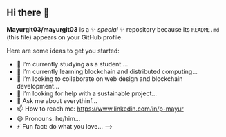 ## Hi there 👋

**Mayurgit03/mayurgit03** is a ✨ _special_ ✨ repository because its `README.md` (this file) appears on your GitHub profile.

Here are some ideas to get you started:

- 🔭 I’m currently studying as a student ...
- 🌱 I’m currently learning blockchain and distributed computing...
- 👯 I’m looking to collaborate on web design and blockchain development...
- 🤔 I’m looking for help with a sustainable project...
- 💬 Ask me about everythinf...
- 📫 How to reach me: https://www.linkedin.com/in/p-mayur
- 😄 Pronouns: he/him...
- ⚡ Fun fact: do what you love...
-->
